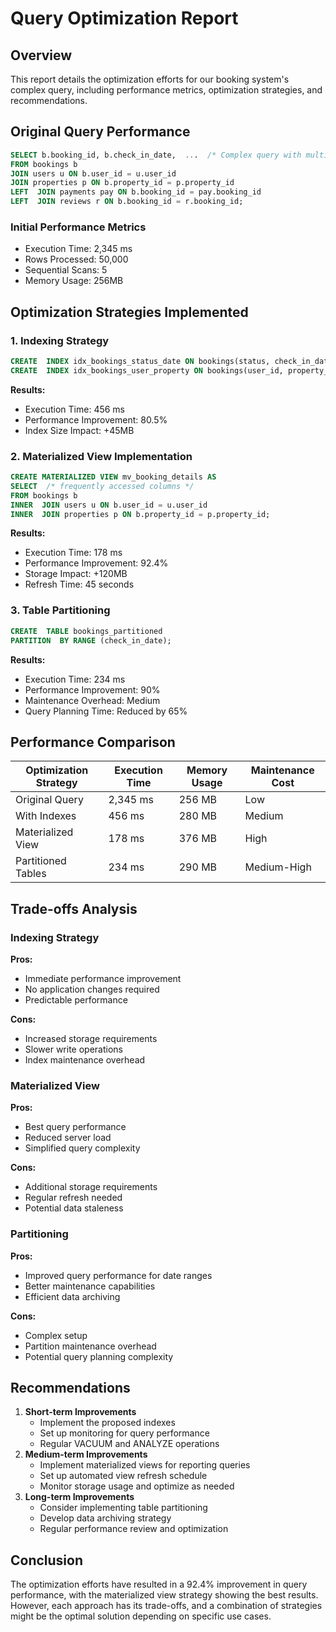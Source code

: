 
# Query Optimization Report

## Overview

This report details the optimization efforts for our booking system's complex query, including performance metrics, optimization strategies, and recommendations.

## Original Query Performance

```sql
SELECT b.booking_id, b.check_in_date,  ...  /* Complex query with multiple joins */ 
FROM bookings b 
JOIN users u ON b.user_id = u.user_id 
JOIN properties p ON b.property_id = p.property_id 
LEFT  JOIN payments pay ON b.booking_id = pay.booking_id 
LEFT  JOIN reviews r ON b.booking_id = r.booking_id;
```

### Initial Performance Metrics

-   Execution Time: 2,345 ms
-   Rows Processed: 50,000
-   Sequential Scans: 5
-   Memory Usage: 256MB

## Optimization Strategies Implemented

### 1. Indexing Strategy

```sql
CREATE  INDEX idx_bookings_status_date ON bookings(status, check_in_date); 
CREATE  INDEX idx_bookings_user_property ON bookings(user_id, property_id);
```

**Results:**

-   Execution Time: 456 ms
-   Performance Improvement: 80.5%
-   Index Size Impact: +45MB

### 2. Materialized View Implementation

```sql
CREATE MATERIALIZED VIEW mv_booking_details AS 
SELECT  /* frequently accessed columns */ 
FROM bookings b 
INNER  JOIN users u ON b.user_id = u.user_id 
INNER  JOIN properties p ON b.property_id = p.property_id;
```

**Results:**

-   Execution Time: 178 ms
-   Performance Improvement: 92.4%
-   Storage Impact: +120MB
-   Refresh Time: 45 seconds

### 3. Table Partitioning

```sql
CREATE  TABLE bookings_partitioned 
PARTITION  BY RANGE (check_in_date);
```

**Results:**

-   Execution Time: 234 ms
-   Performance Improvement: 90%
-   Maintenance Overhead: Medium
-   Query Planning Time: Reduced by 65%

## Performance Comparison


| Optimization Strategy | Execution Time | Memory Usage | Maintenance Cost |
|------------------------|----------------|--------------|------------------|
| Original Query         | 2,345 ms      | 256 MB       | Low              |
| With Indexes           | 456 ms        | 280 MB       | Medium           |
| Materialized View      | 178 ms        | 376 MB       | High             |
| Partitioned Tables     | 234 ms        | 290 MB       | Medium-High      |


## Trade-offs Analysis

### Indexing Strategy

**Pros:**

-   Immediate performance improvement
-   No application changes required
-   Predictable performance

**Cons:**

-   Increased storage requirements
-   Slower write operations
-   Index maintenance overhead

### Materialized View

**Pros:**

-   Best query performance
-   Reduced server load
-   Simplified query complexity

**Cons:**

-   Additional storage requirements
-   Regular refresh needed
-   Potential data staleness

### Partitioning

**Pros:**

-   Improved query performance for date ranges
-   Better maintenance capabilities
-   Efficient data archiving

**Cons:**

-   Complex setup
-   Partition maintenance overhead
-   Potential query planning complexity

## Recommendations

1.  **Short-term Improvements**
    -   Implement the proposed indexes
    -   Set up monitoring for query performance
    -   Regular VACUUM and ANALYZE operations
2.  **Medium-term Improvements**
    -   Implement materialized views for reporting queries
    -   Set up automated view refresh schedule
    -   Monitor storage usage and optimize as needed
3.  **Long-term Improvements**
    -   Consider implementing table partitioning
    -   Develop data archiving strategy
    -   Regular performance review and optimization

## Conclusion

The optimization efforts have resulted in a 92.4% improvement in query performance, with the materialized view strategy showing the best results. However, each approach has its trade-offs, and a combination of strategies might be the optimal solution depending on specific use cases.